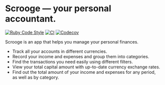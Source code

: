 # Scrooge — your personal accountant.

[![Ruby Code Style](https://img.shields.io/badge/Code_Style-Standard-gold?logo=ruby&logoColor=red)](https://github.com/standardrb/standard)
[![CI](https://github.com/excellent404/scrooge/actions/workflows/ci.yml/badge.svg)](https://github.com/excellent404/scrooge/actions/workflows/ci.yml)
[![Codecov](https://codecov.io/gh/ExceLLent404/scrooge/graph/badge.svg?token=TDRCIU5B6V)](https://codecov.io/gh/ExceLLent404/scrooge)

Scrooge is an app that helps you manage your personal finances.
- Track all your accounts in different currencies.
- Record your income and expenses and group them into categories.
- Find the transactions you need easily using different filters.
- View your total capital amount with up-to-date currency exchange rates.
- Find out the total amount of your income and expenses for any period, as well as by category.
